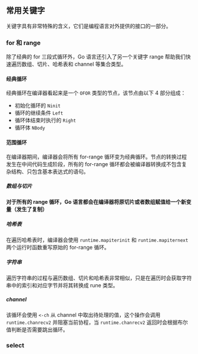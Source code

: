 常用关键字
---------------

关键字具有非常特殊的含义，它们是编程语言对外提供的接口的一部分。



### for 和 range

除了经典的 for 三段式循环外，Go 语言还引入了另一个关键字 range 帮助我们快速遍历数组、切片、哈希表和 channel 等集合类型。

#### 经典循环

经典循环在编译器看起来是一个 `OFOR` 类型的节点，该节点由以下 4 部分组成：

* 初始化循环的 `Ninit`
* 循环的继续条件 `Left`
* 循环体结束时执行的 `Right`
* 循环体 `NBody`

#### 范围循环

在编译器期间，编译器会将所有 for-range 循环变为经典循环。节点的转换过程发生在中间代码生成阶段，所有的 for-range 循环都会被编译器转换成不包含复杂结构、只包含基本表达式的语句。

##### 数组与切片

**对于所有的 range 循环，Go 语言都会在编译器将原切片或者数组赋值给一个新变量（发生了复制）**

##### 哈希表

在遍历哈希表时，编译器会使用 `runtime.mapiterinit` 和 `runtime.mapiternext` 两个运行时函数重写原始的 for-range 循环。

##### 字符串

遍历字符串的过程与遍历数组、切片和哈希表非常相似，只是在遍历时会获取字符串中的索引和对应字节并将其转换成 rune 类型。

##### channel

该循环会使用 `<-ch` 从 channel 中取出待处理的值，这个操作会调用 `runtime.chanrecv2` 并阻塞当前协程，当 `runtime.chanrecv2` 返回时会根据布尔值判断是否需要跳出循环。



### select

